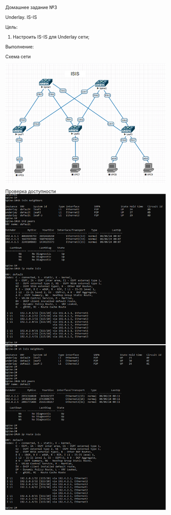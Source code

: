 Домашнее задание №3

Underlay. IS-IS

Цель:
1. Настроить IS-IS для Underlay сети;


Выполнение:

Схема сети

![image_CLOS_ISIS](https://github.com/maximchekalov/otuslabs/blob/main/LABA3/isis.PNG)


Проверка доступности 
![image_1_ISIS](https://github.com/maximchekalov/otuslabs/blob/main/LABA3/spine1%20isis.PNG)
![image_2_ISIS](https://github.com/maximchekalov/otuslabs/blob/main/LABA3/spine2%20isis.PNG)
